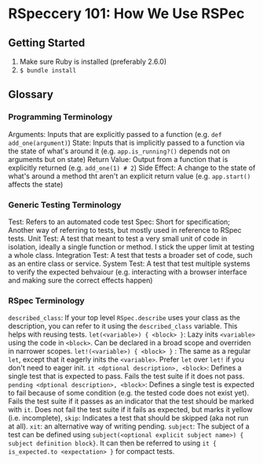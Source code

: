 # RSpeccery 101: How We Use RSPec

## Getting Started

1) Make sure Ruby is installed (preferably 2.6.0)
2) `$ bundle install`

## Glossary

### Programming Terminology
Arguments: Inputs that are explicitly passed to a function (e.g. `def add_one(argument)`)
State: Inputs that is implicitly passed to a function via the state of what's around it (e.g. `app.is_running?()` depends not on arguments but on state)
Return Value: Output from a function that is explicitly returned (e.g. `add_one(1) # 2`)
Side Effect: A change to the state of what's around a method tht aren't an explicit return value (e.g. `app.start()` affects the state)

### Generic Testing Terminology
Test: Refers to an automated code test
Spec: Short for specification; Another way of referring to tests, but mostly used in reference to RSpec tests.
Unit Test: A test that meant to test a very small unit of code in isolation, ideally a single function or method. I stick the upper limit at testing a whole class.
Integration Test: A test that tests a broader set of code, such as an entire class or service.
System Test: A test that test multiple systems to verify the expected behvaiour (e.g. interacting with a browser interface and making sure the correct effects happen)

### RSpec Terminology
`described_class`: If your top level `RSpec.describe` uses your class as the description, you can refer to it using the `described_class` variable. This helps with reusing tests.
`let(<variable>) { <block> }`: Lazy inits `<variable>` using the code in `<block>`. Can be declared in a broad scope and overriden in narrower scopes.
`let!(<variable>) { <block> }` : The same as a regular `let`, except that it eagerly inits the `<variable>`. Prefer `let` over `let!` if you don't need to eager init.
`it <dptional description>, <block>`: Defines a single test that is expected to pass. Fails the test suite if it does not pass.
`pending <dptional description>, <block>`: Defines a single test is expected to fail because of some condition (e.g. the tested code does not exist yet). Fails the test suite if it passes as an indicator that the test should be marked with `it`. Does not fail the test suite if it fails as expected, but marks it yellow (i.e. incomplete),
`skip`: Indicates a test that should be skipped (aka not run at all).
`xit`: an alternative way of writing pending.
`subject`: The subject of a test can be defined using `subject(<optional explicit subject name>) { subject definition block}`. It can then be referred to using `it { is_expected.to <expectation> }` for compact tests.